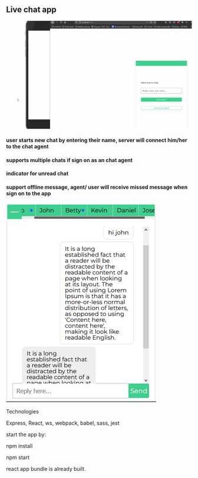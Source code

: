 ## Live chat app

![hashGram](public/chat-server.gif )

#### user starts new chat by entering their name, server will connect him/her to the chat agent
#### supports multiple chats if sign on as an chat agent 
#### indicator for unread chat
#### support offline message, agent/ user will receive missed message when sign on to the app

![hashGram](public/chat-server.png )

Technologies

Express, React, ws, webpack, babel, sass, jest

start the app by:

npm install

npm start

react app bundle is already built.
